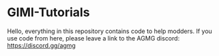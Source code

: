 # GIMI-Tutorials

Hello, everything in this repository contains code to help modders. If you use code from here, please leave a link to the AGMG discord: https://discord.gg/agmg
